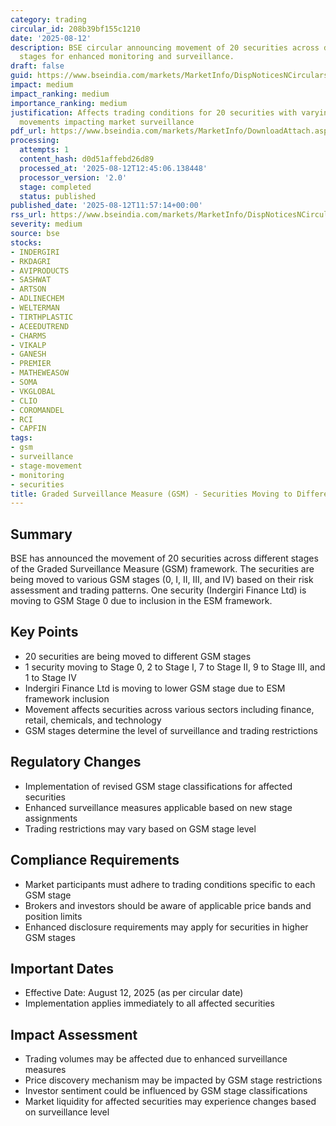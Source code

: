 ```yaml
---
category: trading
circular_id: 208b39bf155c1210
date: '2025-08-12'
description: BSE circular announcing movement of 20 securities across different GSM
  stages for enhanced monitoring and surveillance.
draft: false
guid: https://www.bseindia.com/markets/MarketInfo/DispNoticesNCirculars.aspx?Noticeid={B9427198-F1C4-4FE3-AB29-489376555020}&noticeno=20250812-20&dt=08/12/2025&icount=20&totcount=32&flag=0
impact: medium
impact_ranking: medium
importance_ranking: medium
justification: Affects trading conditions for 20 securities with varying GSM stage
  movements impacting market surveillance
pdf_url: https://www.bseindia.com/markets/MarketInfo/DownloadAttach.aspx?id=20250812-20&attachedId=cf6796da-5f2b-4e19-8487-a62e4bd7ef0a
processing:
  attempts: 1
  content_hash: d0d51affebd26d89
  processed_at: '2025-08-12T12:45:06.138448'
  processor_version: '2.0'
  stage: completed
  status: published
published_date: '2025-08-12T11:57:14+00:00'
rss_url: https://www.bseindia.com/markets/MarketInfo/DispNoticesNCirculars.aspx?Noticeid={B9427198-F1C4-4FE3-AB29-489376555020}&noticeno=20250812-20&dt=08/12/2025&icount=20&totcount=32&flag=0
severity: medium
source: bse
stocks:
- INDERGIRI
- RKDAGRI
- AVIPRODUCTS
- SASHWAT
- ARTSON
- ADLINECHEM
- WELTERMAN
- TIRTHPLASTIC
- ACEEDUTREND
- CHARMS
- VIKALP
- GANESH
- PREMIER
- MATHEWEASOW
- SOMA
- VKGLOBAL
- CLIO
- COROMANDEL
- RCI
- CAPFIN
tags:
- gsm
- surveillance
- stage-movement
- monitoring
- securities
title: Graded Surveillance Measure (GSM) - Securities Moving to Different GSM Stages
---
```


## Summary

BSE has announced the movement of 20 securities across different stages of the Graded Surveillance Measure (GSM) framework. The securities are being moved to various GSM stages (0, I, II, III, and IV) based on their risk assessment and trading patterns. One security (Indergiri Finance Ltd) is moving to GSM Stage 0 due to inclusion in the ESM framework.

## Key Points

- 20 securities are being moved to different GSM stages
- 1 security moving to Stage 0, 2 to Stage I, 7 to Stage II, 9 to Stage III, and 1 to Stage IV
- Indergiri Finance Ltd is moving to lower GSM stage due to ESM framework inclusion
- Movement affects securities across various sectors including finance, retail, chemicals, and technology
- GSM stages determine the level of surveillance and trading restrictions

## Regulatory Changes

- Implementation of revised GSM stage classifications for affected securities
- Enhanced surveillance measures applicable based on new stage assignments
- Trading restrictions may vary based on GSM stage level

## Compliance Requirements

- Market participants must adhere to trading conditions specific to each GSM stage
- Brokers and investors should be aware of applicable price bands and position limits
- Enhanced disclosure requirements may apply for securities in higher GSM stages

## Important Dates

- Effective Date: August 12, 2025 (as per circular date)
- Implementation applies immediately to all affected securities

## Impact Assessment

- Trading volumes may be affected due to enhanced surveillance measures
- Price discovery mechanism may be impacted by GSM stage restrictions
- Investor sentiment could be influenced by GSM stage classifications
- Market liquidity for affected securities may experience changes based on surveillance level